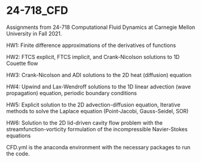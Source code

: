 # 24-718_CFD

Assignments from 24-718 Computational Fluid Dynamics at Carnegie Mellon University in Fall 2021.

HW1: Finite difference approximations of the derivatives of functions

HW2: FTCS explicit, FTCS implicit, and Crank-Nicolson solutions to 1D Couette flow

HW3: Crank-Nicolson and ADI solutions to the 2D heat (diffusion) equation

HW4: Upwind and Lax-Wendroff solutions to the 1D linear advection (wave propagation) equation, periodic boundary conditions

HW5: Explicit solution to the 2D advection-diffusion equation, Iterative methods to solve the Laplace equation (Point-Jacobi, Gauss-Seidel, SOR)

HW6: Solution to the 2D lid-driven cavity flow problem with the streamfunction-vorticity formulation of the incompressible Navier-Stokes equations

CFD.yml is the anaconda environment with the necessary packages to run the code.
